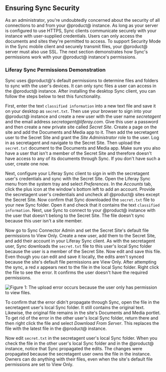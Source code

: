 ## Ensuring Sync Security

As an administrator, you're undoubtedly concerned about the security of all
connections to and from your @product@ instance. As long as your server is 
configured to use HTTPS, Sync clients communicate securely with your instance 
with user-supplied credentials. Users can only access the documents and sites 
they're permitted to access. To support Security Mode in the Sync mobile client 
and securely transmit files, your @product@ server must also use SSL. The next 
section demonstrates how Sync's permissions work with your @product@ instance's 
permissions. 

### Liferay Sync Permissions Demonstration [](id=liferay-sync-permissions-demonstration)

Sync uses @product@'s default permissions to determine files and folders to sync
with the user's devices. It can only sync files a user can access in the 
@product@ instance. After installing the desktop Sync client, you can follow the 
steps below to test this functionality. 

First, enter the text `classified information` into a new text file and save it
on your desktop as `secret.txt`. Then use your browser to sign into your
@product@ instance and create a new user with the user name *secretagent* and
the email address *secretagent\@liferay.com*. Give this user a password and then
create a new private site called *Secret Site*. Create a page on the site and 
add the Documents and Media app to it. Then add the secretagent user to the
Secret Site and grant the *Site Administrator* role to the user. Log in as
secretagent and navigate to the Secret Site. Then upload the `secret.txt`
document to the Documents and Media app. Make sure you also have a user that
isn't a member of the Secret Site and therefore doesn't have access to any of
its documents through Sync. If you don't have such a user, create one now. 

Next, configure your Liferay Sync client to sign in with the secretagent user's
credentials and sync with the Secret Site. Open the Liferay Sync menu from the
system tray and select *Preferences*. In the *Accounts* tab, click the plus icon
at the window's bottom left to add an account. Provide the secretagent user's
credentials and uncheck all @product@ sites except the Secret Site. Now confirm
that Sync downloaded the `secret.txt` file to your new Sync folder. Open it and
check that it contains the text `classified information`. Next, use Sync to
connect to your @product@ instance with the user that doesn't belong to the 
Secret Site. The file doesn't sync because this user isn't a site member. 

Now go to Sync Connector Admin and set the Secret Site's default file 
permissions to View Only. Create a new user, add them to the Secret Site, and 
add their account in your Liferay Sync client. As with the secretagent user, 
Sync downloads the `secret.txt` file to this user's local Sync folder because 
the user is a member of the Secret Site. Now edit and save this file. Even 
though you can edit and save it locally, the edits aren't synced because the 
site's default file permissions are View Only. After attempting the sync, a red 
*x* appears next to the file in the local Sync folder. Right click the file to 
see the error. It confirms the user doesn't have the required permissions. 

![Figure 1: The upload error occurs because the user only has permission to view files.](../../../images/sync-file-permissions-error.png)

To confirm that the error didn't propagate through Sync, open the file in the 
secretagent user's local Sync folder. It still contains the original text. 
Likewise, the original file remains in the site's Documents and Media portlet. 
To get rid of the error in the other user's local Sync folder, return there and 
then right click the file and select *Download From Server*. This replaces the 
file with the latest file in the @product@ instance. 

Now edit `secret.txt` in the secretagent user's local Sync folder. When you
check the file in the other user's local Sync folder and in the @product@ 
instance, notice that Sync propagated the edits. The changes were propagated 
because the secretagent user owns the file in the instance. Owners can do 
anything with their files, even when the site's default file permissions are set 
to View Only. 
